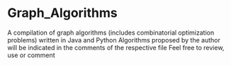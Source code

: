 # Graph_Algorithms
A compilation of graph algorithms (includes combinatorial optimization problems) written in Java and Python
Algorithms proposed by the author will be indicated in the comments of the respective file
Feel free to review, use or comment 
